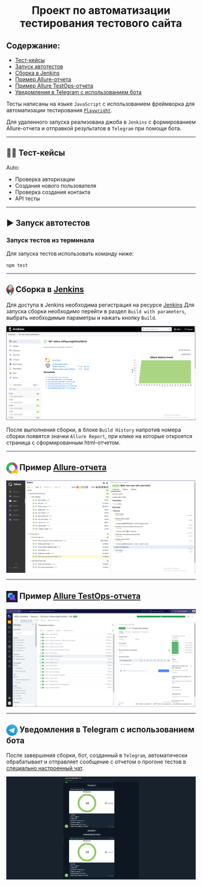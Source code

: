 <h1 align="center">Проект по автоматизации тестирования тестового сайта</h1>

##  Содержание:
- <a href="#cases"> Тест-кейсы</a>
- <a href="#autotests"> Запуск автотестов</a>
- <a href="#jenkins"> Сборка в Jenkins</a>
- <a href="#allureReport"> Пример Allure-отчета</a>
- <a href="#allureTestOpsReport"> Пример Allure TestOps-отчета</a>
- <a href="#tg"> Уведомления в Telegram с использованием бота</a>

Тесты написаны на языке <code>JavaScript</code> с использованием фреймворка для автоматизации тестирования <code>[Playwright](https://playwright.dev)</code>.

Для удаленного запуска реализована джоба в <code>Jenkins</code> с формированием Allure-отчета и отправкой результатов в <code>Telegram</code> при помощи бота.

____
<a id="cases"></a>
## 🕵️‍♂️ Тест-кейсы
Auto:
- Проверка авторизации
- Создания нового пользователя
- Проверка создания контакта
- API тесты

<a id="autotests"></a>
____
## ▶️ Запуск автотестов

### Запуск тестов из терминала

Для запуска тестов использовать команду ниже:
```
npm test
```

---
<a id="jenkins"></a>
## <img width="20" style="vertical-align:middle" title="Jenkins" src="media/logo/jenkins.svg"> </a> Сборка в <a target="_blank" href="https://jenkins.autotests.cloud/job/001-aldvo-JsPlaywrightFinalWork/"> Jenkins </a>
Для доступа в Jenkins необходима регистрация на ресурсе [Jenkins](https://jenkins.autotests.cloud/) Для запуска сборки необходимо перейти в раздел <code>Build with parameters</code>, выбрать необходимые параметры и нажать кнопку <code>Build</code>.
<p align="center">
<img title="jenkins" src="media/screenshots/jenkins.png ">
</p>
После выполнения сборки, в блоке <code>Build History</code> напротив номера сборки появятся значки <code>Allure Report</code>, при клике на которые откроется страница с сформированным html-отчетом.

____
<a id="allureReport"></a>
## <img width="30" style="vertical-align:middle" title="Allure Report" src="media/logo/allure.svg"> </a> Пример <a target="_blank" href="https://jenkins.autotests.cloud/job/001-aldvo-JsPlaywrightFinalWork/22/allure/"> Allure-отчета </a>
<p align="center">
<img title="Allure Report" src="media/screenshots/allure.png">
</p>

____
<a id="allureTestOpsReport"></a>
## <img width="30" style="vertical-align:middle" title="Allure TestOps Report" src="media/logo/testops-logo.png"> </a> Пример <a target="_blank" href="https://allure.autotests.cloud/launch/43065/tree/677705?treeId=0"> Allure TestOps-отчета </a>
<p align="center">
<img title="Allure TestOps Report" src="media/screenshots/allure-testops.png">
</p>

____
<a id="tg"></a>
## <img width="30" style="vertical-align:middle" title="Telegram" src="media/logo/telegram.svg"> Уведомления в Telegram с использованием бота
После завершения сборки, бот, созданный в <code>Telegram</code>, автоматически обрабатывает и отправляет сообщение с отчетом 
о прогоне тестов в [специально настроенный чат](https://t.me/AlDvoFWbot).
<div style="background-color: #18222d">
<p align="center">
<img width="40%" title="Telegram Notifications" src="media/screenshots/telegram.png">
</p>
</div>
